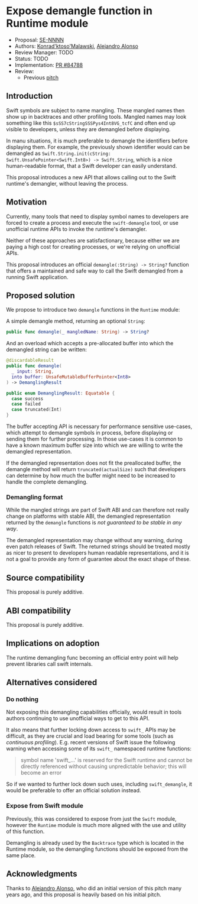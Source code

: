 # Expose demangle function in Runtime module

* Proposal: [SE-NNNN](0496-runtime-demangle.md)
* Authors: [Konrad'ktoso'Malawski](https://github.com/ktoso), [Alejandro Alonso](https://github.com/Azoy)
* Review Manager: TODO
* Status: TODO
* Implementation: [PR #84788](https://github.com/swiftlang/swift/pull/84788)
* Review: 
    * Previous [pitch](https://forums.swift.org/t/demangle-function/25416/16)

## Introduction

Swift symbols are subject to name mangling. These mangled names then show up in backtraces and other profiling tools. Mangled names may look something like this `$sSS7cStringSSSPys4Int8VG_tcfC` and often end up visible to developers, unless they are demangled before displaying. 

In manu situations, it is much preferable to demangle the identifiers before displaying them. For example, the previously shown identifier would can be demangled as `Swift.String.init(cString: Swift.UnsafePointer<Swift.Int8>) -> Swift.String`, which is a nice human-readable format, that a Swift developer can easily understand.

This proposal introduces a new API that allows calling out to the Swift runtime's demangler, without leaving the process.

## Motivation

Currently, many tools that need to display symbol names to developers are forced to create a process and execute the `swift-demangle` tool, or use unofficial runtime APIs to invoke the runtime's demangler.

Neither of these approaches are satisfactionary, because either we are paying a high cost for creating processes, or we're relying on unofficial APIs.

This proposal introduces an official `demangle(:String) -> String?` function that offers a maintained and safe way to call the Swift demangled from a running Swift application.

## Proposed solution

We propose to introduce two `demangle` functions in the `Runtime` module:

A simple demangle method, returning an optional `String`:

```swift
public func demangle(_ mangledName: String) -> String?
```

And an overload which accepts a pre-allocated buffer into which the demangled string can be written:

```swift
@discardableResult
public func demangle(
  _ input: String,
  into buffer: UnsafeMutableBufferPointer<Int8>
) -> DemanglingResult

public enum DemanglingResult: Equatable {
  case success
  case failed
  case truncated(Int)
}
```

The buffer accepting API is necessary for performance sensitive use-cases, which attempt to demangle symbols in process, before displaying or sending them for further processing. In those use-cases it is common to have a known maximum buffer size into which we are willing to write the demangled representation.

If the demangled representation does not fit the preallocated buffer, the demangle method will return `truncated(actualSize)` such that developers can determine by how much the buffer might need to be increased to handle the complete demangling.

### Demangling format

While the mangled strings are part of Swift ABI and can therefore not really change on platforms with stable ABI, the demangled representation returned by the `demangle` functions is _not guaranteed to be stable in any way_.

The demangled representation may change without any warning, during even patch releases of Swift. The returned strings should be treated mostly as nicer to present to developers human readable representations, and it is not a goal to provide any form of guarantee about the exact shape of these.

## Source compatibility

This proposal is purely additive.

## ABI compatibility

This proposal is purely additive.

## Implications on adoption

The runtime demangling func becoming an official entry point will help prevent libraries call swift internals.

## Alternatives considered

### Do nothing

Not exposing this demangling capabilities officially, would result in tools authors continuing to use 
unofficial ways to get to this API. 

It also means that further locking down access to `swift_` APIs may be difficult,
as they are crucial and load bearing for some tools (such as *continuous profiling*).
E.g. recent versions of Swift issue the following warning when accessing some of its `swift_` namespaced runtime functions:

> symbol name 'swift_...' is reserved for the Swift runtime and cannot be directly referenced without causing unpredictable behavior; this will become an error

So if we wanted to further lock down such uses, including `swift_demangle`, it would be preferable to offer an official solution instead.

### Expose from Swift module

Previously, this was considered to expose from just the `Swift` module, however the `Runtime`
module is much more aligned with the use and utility of this function. 

Demangling is already used by the `Backtrace` type which is located in the Runtime module,
so the demangling functions should be exposed from the same place.

## Acknowledgments

Thanks to [Alejandro Alonso](https://github.com/Azoy), who did an initial version of this pitch many years ago, and this proposal is heavily based on his initial pitch.